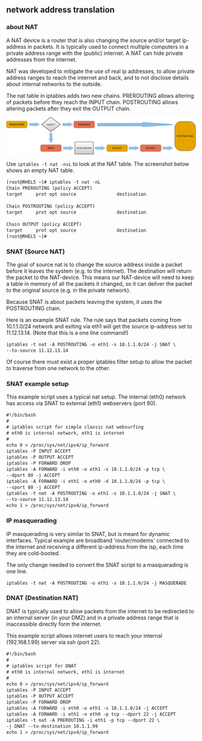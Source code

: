 ## network address translation

### about NAT

A NAT device is a router that is also changing the source and/or target
ip-address in packets. It is typically used to connect multiple
computers in a private address range with the (public) internet. A NAT
can hide private addresses from the internet.

NAT was developed to mitigate the use of real ip addresses, to allow
private address ranges to reach the internet and back, and to not
disclose details about internal networks to the outside.

The nat table in iptables adds two new chains. PREROUTING allows
altering of packets before they reach the INPUT chain. POSTROUTING
allows altering packets after they exit the OUTPUT chain.

![](assets/iptables_filter_nat2.png)

Use `iptables -t nat -nvL` to look at the NAT table. The screenshot
below shows an empty NAT table.

    [root@RHEL5 ~]# iptables -t nat -nL
    Chain PREROUTING (policy ACCEPT)
    target     prot opt source               destination         

    Chain POSTROUTING (policy ACCEPT)
    target     prot opt source               destination         

    Chain OUTPUT (policy ACCEPT)
    target     prot opt source               destination         
    [root@RHEL5 ~]#

### SNAT (Source NAT)

The goal of source nat is to change the source address inside a packet
before it leaves the system (e.g. to the internet). The destination will
return the packet to the NAT-device. This means our NAT-device will need
to keep a table in memory of all the packets it changed, so it can
deliver the packet to the original source (e.g. in the private network).

Because SNAT is about packets leaving the system, it uses the
POSTROUTING chain.

Here is an example SNAT rule. The rule says that packets coming from
10.1.1.0/24 network and exiting via eth1 will get the source ip-address
set to 11.12.13.14. (Note that this is a one line command!)

    iptables -t nat -A POSTROUTING -o eth1 -s 10.1.1.0/24 -j SNAT \
    --to-source 11.12.13.14

Of course there must exist a proper iptables filter setup to allow the
packet to traverse from one network to the other.

### SNAT example setup

This example script uses a typical nat setup. The internal (eth0)
network has access via SNAT to external (eth1) webservers (port 80).

    #!/bin/bash
    #
    # iptables script for simple classic nat websurfing
    # eth0 is internal network, eth1 is internet
    #
    echo 0 > /proc/sys/net/ipv4/ip_forward
    iptables -P INPUT ACCEPT
    iptables -P OUTPUT ACCEPT
    iptables -P FORWARD DROP
    iptables -A FORWARD -i eth0 -o eth1 -s 10.1.1.0/24 -p tcp \
    --dport 80 -j ACCEPT
    iptables -A FORWARD -i eth1 -o eth0 -d 10.1.1.0/24 -p tcp \
    --sport 80 -j ACCEPT
    iptables -t nat -A POSTROUTING -o eth1 -s 10.1.1.0/24 -j SNAT \
    --to-source 11.12.13.14
    echo 1 > /proc/sys/net/ipv4/ip_forward

### IP masquerading

IP masquerading is very similar to SNAT, but is meant for dynamic
interfaces. Typical example are broadband \'router/modems\' connected to
the internet and receiving a different ip-address from the isp, each
time they are cold-booted.

The only change needed to convert the SNAT script to a masquerading is
one line.

    iptables -t nat -A POSTROUTING -o eth1 -s 10.1.1.0/24 -j MASQUERADE

### DNAT (Destination NAT)

DNAT is typically used to allow packets from the internet to be
redirected to an internal server (in your DMZ) and in a private address
range that is inaccessible directly form the internet.

This example script allows internet users to reach your internal
(192.168.1.99) server via ssh (port 22).

    #!/bin/bash
    #
    # iptables script for DNAT
    # eth0 is internal network, eth1 is internet
    #
    echo 0 > /proc/sys/net/ipv4/ip_forward
    iptables -P INPUT ACCEPT
    iptables -P OUTPUT ACCEPT
    iptables -P FORWARD DROP
    iptables -A FORWARD -i eth0 -o eth1 -s 10.1.1.0/24 -j ACCEPT
    iptables -A FORWARD -i eth1 -o eth0 -p tcp --dport 22 -j ACCEPT
    iptables -t nat -A PREROUTING -i eth1 -p tcp --dport 22 \
    -j DNAT --to-destination 10.1.1.99
    echo 1 > /proc/sys/net/ipv4/ip_forward

